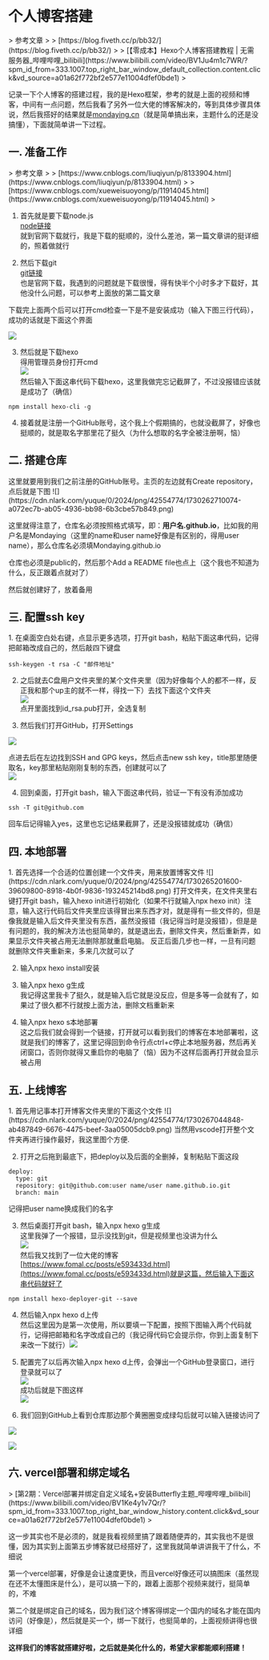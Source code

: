 <h1 id="POki1">个人博客搭建</h1>
> 参考文章
>
> [https://blog.fiveth.cc/p/bb32/](https://blog.fiveth.cc/p/bb32/)
>
> [【零成本】Hexo个人博客搭建教程 | 无需服务器_哔哩哔哩_bilibili](https://www.bilibili.com/video/BV1Ju4m1c7WR/?spm_id_from=333.1007.top_right_bar_window_default_collection.content.click&vd_source=a01a62f772bf2e577e11004dfef0bde1)
>

记录一下个人博客的搭建过程，我的是Hexo框架，参考的就是上面的视频和博客，中间有一点问题，然后我看了另外一位大佬的博客解决的，等到具体步骤具体说，然后我搭好的结果就是[mondaying.cn](https://mondaying.cn)（就是简单搞出来，主题什么的还是没搞懂），下面就简单讲一下过程。

<h2 id="ghLB9">一. 准备工作</h2>
> 参考文章
>
> [https://www.cnblogs.com/liuqiyun/p/8133904.html](https://www.cnblogs.com/liuqiyun/p/8133904.html)
>
> [https://www.cnblogs.com/xueweisuoyong/p/11914045.html](https://www.cnblogs.com/xueweisuoyong/p/11914045.html)
>

1. 首先就是要下载node.js  
[node链接](https://nodejs.org/en)  
就到官网下载就行，我是下载的挺顺的，没什么差池，第一篇文章讲的挺详细的，照着做就行



2. 然后下载git  
[git链接](https://git-scm.com/downloads)  
也是官网下载，我遇到的问题就是下载很慢，得有快半个小时多才下载好，其他没什么问题，可以参考上面放的第二篇文章



下载完上面两个后可以打开cmd检查一下是不是安装成功（输入下图三行代码），成功的话就是下面这个界面

![](https://cdn.nlark.com/yuque/0/2024/png/42554774/1730260613488-26cebe87-d4f0-4a1c-9cd4-8e1a9cb4bd68.png)



3. 然后就是下载hexo  
得用管理员身份打开cmd  
![](https://cdn.nlark.com/yuque/0/2024/png/42554774/1730260734784-72d18db3-7c13-46d9-8a47-1cf5cfb9a0c2.png)  
然后输入下面这串代码下载hexo，这里我做完忘记截屏了，不过没报错应该就是成功了（确信）

```git
npm install hexo-cli -g
```



4. 接着就是注册一个GitHub账号，这个我上个假期搞的，也就没截屏了，好像也挺顺的，就是取名字那里花了挺久（为什么想取的名字全被注册啊，恼）  


<h2 id="J8oAE">二. 搭建仓库</h2>
这里就要用到我们之前注册的GitHub账号。主页的左边就有Create repository，点后就是下图  
![](https://cdn.nlark.com/yuque/0/2024/png/42554774/1730262710074-a072ec7b-ab05-4936-bb98-6b3cbe57b849.png)

这里就得注意了，仓库名必须按照格式填写，即：**用户名.github.io**，比如我的用户名是Mondaying（这里的name和user name好像是有区别的，得用user name），那么仓库名必须填Mondaying.github.io

仓库也必须是public的，然后那个Add a README file也点上（这个我也不知道为什么，反正跟着点就对了）

然后就创建好了，放着备用



<h2 id="JObXl">三. 配置ssh key</h2>
1. 在桌面空白处右键，点显示更多选项，打开git bash，粘贴下面这串代码，记得把邮箱改成自己的，然后敲四下键盘

```git
ssh-keygen -t rsa -C "邮件地址"
```



2. 之后就去C盘用户文件夹里的某个文件夹里（因为好像每个人的都不一样，反正我和那个up主的就不一样，得找一下）去找下面这个文件夹  
![](https://cdn.nlark.com/yuque/0/2024/png/42554774/1730263737700-ac2180c4-8bd6-41f6-bc1d-99cb4e1f62ee.png)  
点开里面找到id_rsa.pub打开，全选复制



3. 然后我们打开GitHub，打开Settings

![](https://cdn.nlark.com/yuque/0/2024/png/42554774/1730264452254-9a4f4209-202a-4001-a148-02e26c07dffd.png)

点进去后在左边找到SSH and GPG keys，然后点击new ssh key，title那里随便取名，key那里粘贴刚刚复制的东西，创建就可以了  
![](https://cdn.nlark.com/yuque/0/2024/png/42554774/1730264596585-f4a79952-4151-4467-9825-9ba0870d06bd.png)



4. 回到桌面，打开git bash，输入下面这串代码，验证一下有没有添加成功

```git
ssh -T git@github.com
```

回车后记得输入yes，这里也忘记结果截屏了，还是没报错就成功（确信）



<h2 id="XRsfC">四. 本地部署</h2>
1. 首先选择一个合适的位置创建一个文件夹，用来放置博客文件  
![](https://cdn.nlark.com/yuque/0/2024/png/42554774/1730265201600-39609800-8918-4b0f-9836-193245214bd8.png)  
打开文件夹，在文件夹里右键打开git bash，输入hexo init进行初始化（如果不行就输入npx hexo init）注意，输入这行代码后文件夹里应该得冒出来东西才对，就是得有一些文件的，但是像我就是输入后文件夹里没有东西，虽然没报错（我记得当时是没报错），但是是有问题的，我的解决方法也挺简单的，就是退出去，删除文件夹，然后重新弄，如果显示文件夹被占用无法删除那就重启电脑。  
反正后面几步也一样，一旦有问题就删除文件夹重新来，多来几次就可以了  

2. 输入npx hexo install安装  

3. 输入npx hexo g生成  
我记得这里我卡了挺久，就是输入后它就是没反应，但是多等一会就有了，如果过了很久都不行就按上面方法，删除文档重新来  

4. 输入npx hexo s本地部署  
这之后我们就会得到一个链接，打开就可以看到我们的博客在本地部署啦，这就是我们的博客了，这里记得回到命令行点ctrl+c停止本地服务器，然后再关闭窗口，否则你就得又重启你的电脑了（恼）因为不这样后面再打开就会显示被占用



<h2 id="OJyQa">五. 上线博客</h2>
1. 首先用记事本打开博客文件夹里的下面这个文件  
![](https://cdn.nlark.com/yuque/0/2024/png/42554774/1730267044848-ab487849-6676-4475-beef-3aa05005dcb9.png)  
当然用vscode打开整个文件夹再进行操作最好，我这里图个方便.  

2. 打开之后拖到最底下，把deploy以及后面的全删掉，复制粘贴下面这段

```git
deploy:
  type: git
  repository: git@github.com:user name/user name.github.io.git
  branch: main
```

记得把user name换成我们的名字



3. 然后桌面打开git bash，输入npx hexo g生成  
这里我弹了一个报错，显示没找到git，但是视频里也没讲为什么  
![](https://cdn.nlark.com/yuque/0/2024/png/42554774/1730127721025-d9a4a9da-26b8-45fa-a33a-2532af77ec07.png)  
然后我又找到了一位大佬的博客[https://www.fomal.cc/posts/e593433d.html](https://www.fomal.cc/posts/e593433d.html)就是这篇，然后输入下面这串代码就好了

```git
npm install hexo-deployer-git --save
```



4. 然后输入npx hexo d上传  
然后这里因为是第一次使用，所以要填一下配置，按照下图输入两个代码就行，记得把邮箱和名字改成自己的（我记得代码它会提示你，你到上面复制下来改一下就行）![](https://cdn.nlark.com/yuque/0/2024/png/42554774/1730127867283-0a8ecd95-96ea-49b3-84ed-a6e04bdb5f18.png)  

5. 配置完了以后再次输入npx hexo d上传，会弹出一个GitHub登录窗口，进行登录就可以了  
![](https://cdn.nlark.com/yuque/0/2024/png/42554774/1730128118033-25b37a7d-ad8b-4146-bebb-58dd54e16c2e.png)  
成功后就是下图这样  
![](https://cdn.nlark.com/yuque/0/2024/png/42554774/1730128563189-14de6c61-d288-4f12-8ca0-81a3b3406730.png)  

6. 我们回到GitHub上看到仓库那边那个黄圈圈变成绿勾后就可以输入链接访问了

![](https://cdn.nlark.com/yuque/0/2024/png/42554774/1730128630964-3e3913b8-4c7c-43ec-8926-cb05b6ecbea5.png)

![](https://cdn.nlark.com/yuque/0/2024/png/42554774/1730128697211-575a3abb-1d12-4cf2-a2ad-5b43f796b00d.png)



<h2 id="GEILo">六. vercel部署和绑定域名</h2>
> [第2期：Vercel部署并绑定自定义域名+安装Butterfly主题_哔哩哔哩_bilibili](https://www.bilibili.com/video/BV1Ke4y1v7Qr/?spm_id_from=333.1007.top_right_bar_window_history.content.click&vd_source=a01a62f772bf2e577e11004dfef0bde1)
>

这一步其实也不是必须的，就是我看视频里搞了跟着随便弄的，其实我也不是很懂，因为其实到上面第五步博客就已经搭好了，这里我就简单讲讲我干了什么，不细说

第一个vercel部署，好像是会让速度更快，而且vercel好像还可以搞图床（虽然现在还不太懂图床是什么），是可以搞一下的，跟着上面那个视频来就行，挺简单的，不难

第二个就是绑定自己的域名，因为我们这个博客得绑定一个国内的域名才能在国内访问（好像是），然后就是买一个，绑一下就行，也挺简单的，上面视频讲得也很详细



**这样我们的博客就搭建好啦，之后就是美化什么的，希望大家都能顺利搭建！**


